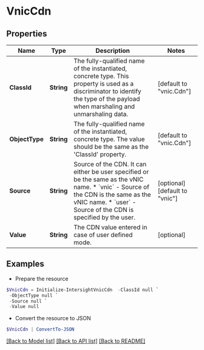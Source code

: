 # VnicCdn
## Properties

Name | Type | Description | Notes
------------ | ------------- | ------------- | -------------
**ClassId** | **String** | The fully-qualified name of the instantiated, concrete type. This property is used as a discriminator to identify the type of the payload when marshaling and unmarshaling data. | [default to "vnic.Cdn"]
**ObjectType** | **String** | The fully-qualified name of the instantiated, concrete type. The value should be the same as the &#39;ClassId&#39; property. | [default to "vnic.Cdn"]
**Source** | **String** | Source of the CDN. It can either be user specified or be the same as the vNIC name. * &#x60;vnic&#x60; - Source of the CDN is the same as the vNIC name. * &#x60;user&#x60; - Source of the CDN is specified by the user. | [optional] [default to "vnic"]
**Value** | **String** | The CDN value entered in case of user defined mode. | [optional] 

## Examples

- Prepare the resource
```powershell
$VnicCdn = Initialize-IntersightVnicCdn  -ClassId null `
 -ObjectType null `
 -Source null `
 -Value null
```

- Convert the resource to JSON
```powershell
$VnicCdn | ConvertTo-JSON
```

[[Back to Model list]](../README.md#documentation-for-models) [[Back to API list]](../README.md#documentation-for-api-endpoints) [[Back to README]](../README.md)

